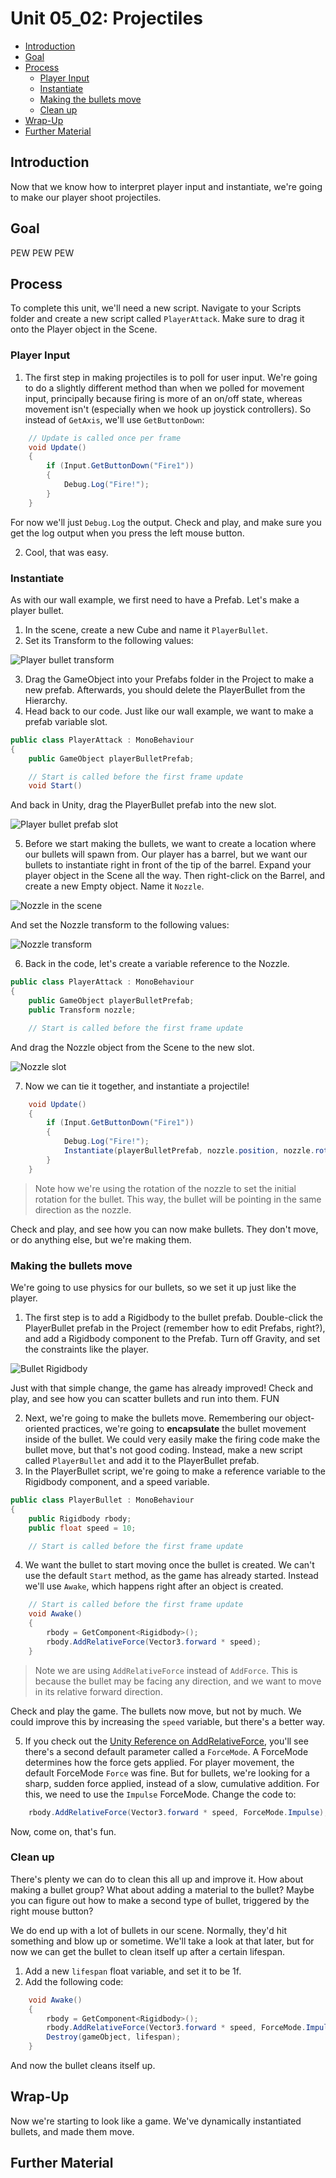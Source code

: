 # Unit 05_02: Projectiles  <!-- omit in toc -->

- [Introduction](#introduction)
- [Goal](#goal)
- [Process](#process)
  - [Player Input](#player-input)
  - [Instantiate](#instantiate)
  - [Making the bullets move](#making-the-bullets-move)
  - [Clean up](#clean-up)
- [Wrap-Up](#wrap-up)
- [Further Material](#further-material)

## Introduction

Now that we know how to interpret player input and instantiate, we're going to make our player shoot projectiles.

## Goal

PEW PEW PEW

## Process

To complete this unit, we'll need a new script. Navigate to your Scripts folder and create a new script called `PlayerAttack`. Make sure to drag it onto the Player object in the Scene.

### Player Input

1. The first step in making projectiles is to poll for user input. We're going to do a slightly different method than when we polled for movement input, principally because firing is more of an on/off state, whereas movement isn't (especially when we hook up joystick controllers). So instead of `GetAxis`, we'll use `GetButtonDown`:

```C#
    // Update is called once per frame
    void Update()
    {
        if (Input.GetButtonDown("Fire1"))
        {
            Debug.Log("Fire!");
        }
    }
```

For now we'll just `Debug.Log` the output. Check and play, and make sure you get the log output when you press the left mouse button.

2. Cool, that was easy.


### Instantiate

As with our wall example, we first need to have a Prefab. Let's make a player bullet.

1. In the scene, create a new Cube and name it `PlayerBullet`.
2. Set its Transform to the following values:

![Player bullet transform](images/05b_BulletTransform.png)

3. Drag the GameObject into your Prefabs folder in the Project to make a new prefab. Afterwards, you should delete the PlayerBullet from the Hierarchy.
4. Head back to our code. Just like our wall example, we want to make a prefab variable slot.

```C#
public class PlayerAttack : MonoBehaviour
{
    public GameObject playerBulletPrefab;

    // Start is called before the first frame update
    void Start()
```

And back in Unity, drag the PlayerBullet prefab into the new slot.

![Player bullet prefab slot](images/05b_BulletPrefabSlot.png)

5. Before we start making the bullets, we want to create a location where our bullets will spawn from. Our player has a barrel, but we want our bullets to instantiate right in front of the tip of the barrel. Expand your player object in the Scene all the way. Then right-click on the Barrel, and create a new Empty object. Name it `Nozzle`.

![Nozzle in the scene](images/05b_NozzleScene.png)

And set the Nozzle transform to the following values:

![Nozzle transform](images/05b_NozzleTransform.png)

6. Back in the code, let's create a variable reference to the Nozzle.

```C#
public class PlayerAttack : MonoBehaviour
{
    public GameObject playerBulletPrefab;
    public Transform nozzle;

    // Start is called before the first frame update
```
And drag the Nozzle object from the Scene to the new slot.

![Nozzle slot](images/05b_NozzleSlot.png)

7. Now we can tie it together, and instantiate a projectile!

```C#
    void Update()
    {
        if (Input.GetButtonDown("Fire1"))
        {
            Debug.Log("Fire!");
            Instantiate(playerBulletPrefab, nozzle.position, nozzle.rotation);
        }
    }
```

> Note how we're using the rotation of the nozzle to set the initial rotation for the bullet. This way, the bullet will be pointing in the same direction as the nozzle.

Check and play, and see how you can now make bullets. They don't move, or do anything else, but we're making them.

### Making the bullets move

We're going to use physics for our bullets, so we set it up just like the player.

1. The first step is to add a Rigidbody to the bullet prefab. Double-click the PlayerBullet prefab in the Project (remember how to edit Prefabs, right?), and add a Rigidbody component to the Prefab. Turn off Gravity, and set the constraints like the player.

![Bullet Rigidbody](images/05b_BulletRigidbody.png)

Just with that simple change, the game has already improved! Check and play, and see how you can scatter bullets and run into them. FUN

2. Next, we're going to make the bullets move. Remembering our object-oriented practices, we're going to **encapsulate** the bullet movement inside of the bullet. We could very easily make the firing code make the bullet move, but that's not good coding. Instead, make a new script called `PlayerBullet` and add it to the PlayerBullet prefab.
3. In the PlayerBullet script, we're going to make a reference variable to the Rigidbody component, and a speed variable.

```C#
public class PlayerBullet : MonoBehaviour
{
    public Rigidbody rbody;
    public float speed = 10;

    // Start is called before the first frame update
```

4. We want the bullet to start moving once the bullet is created. We can't use the default `Start` method, as the game has already started. Instead we'll use `Awake`, which happens right after an object is created.

```C#
    // Start is called before the first frame update
    void Awake()
    {
        rbody = GetComponent<Rigidbody>();
        rbody.AddRelativeForce(Vector3.forward * speed);
    }
```

> Note we are using `AddRelativeForce` instead of `AddForce`. This is because the bullet may be facing any direction, and we want to move in its relative forward direction.

Check and play the game. The bullets now move, but not by much. We could improve this by increasing the `speed` variable, but there's a better way.

5. If you check out the [Unity Reference on AddRelativeForce](https://docs.unity3d.com/ScriptReference/Rigidbody.AddRelativeForce.html), you'll see there's a second default parameter called a `ForceMode`. A ForceMode determines how the force gets applied. For player movement, the default ForceMode `Force` was fine. But for bullets, we're looking for a sharp, sudden force applied, instead of a slow, cumulative addition. For this, we need to use the `Impulse` ForceMode. Change the code to:

```C#
    rbody.AddRelativeForce(Vector3.forward * speed, ForceMode.Impulse);
```

Now, come on, that's fun.

### Clean up

There's plenty we can do to clean this all up and improve it. How about making a bullet group? What about adding a material to the bullet? Maybe you can figure out how to make a second type of bullet, triggered by the right mouse button?

We do end up with a lot of bullets in our scene. Normally, they'd hit something and blow up or sometime. We'll take a look at that later, but for now we can get the bullet to clean itself up after a certain lifespan.

1. Add a new `lifespan` float variable, and set it to be 1f.
2. Add the following code:

```C#
    void Awake()
    {
        rbody = GetComponent<Rigidbody>();
        rbody.AddRelativeForce(Vector3.forward * speed, ForceMode.Impulse);
        Destroy(gameObject, lifespan);
    }
```

And now the bullet cleans itself up.

## Wrap-Up

Now we're starting to look like a game. We've dynamically instantiated bullets, and made them move.

## Further Material
